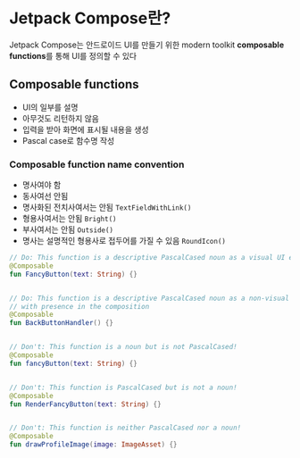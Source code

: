 
# Jetpack Compose란?

Jetpack Compose는 안드로이드 UI를 만들기 위한 modern toolkit
**composable functions**를 통해 UI를 정의할 수 있다

## Composable functions

- UI의 일부를 설명
- 아무것도 리턴하지 않음
- 입력을 받아 화면에 표시될 내용을 생성
- Pascal case로 함수명 작성

### Composable function name convention

- 명사여야 함
- 동사여선 안됨
- 명사화된 전치사여서는 안됨 `TextFieldWithLink()`
- 형용사여서는 안됨 `Bright()`
- 부사여서는 안됨 `Outside()`
- 명사는 설명적인 형용사로 접두어를 가질 수 있음 `RoundIcon()`

```kotlin
// Do: This function is a descriptive PascalCased noun as a visual UI element
@Composable
fun FancyButton(text: String) {}


// Do: This function is a descriptive PascalCased noun as a non-visual element
// with presence in the composition
@Composable
fun BackButtonHandler() {}


// Don't: This function is a noun but is not PascalCased!
@Composable
fun fancyButton(text: String) {}


// Don't: This function is PascalCased but is not a noun!
@Composable
fun RenderFancyButton(text: String) {}


// Don't: This function is neither PascalCased nor a noun!
@Composable
fun drawProfileImage(image: ImageAsset) {}
```


